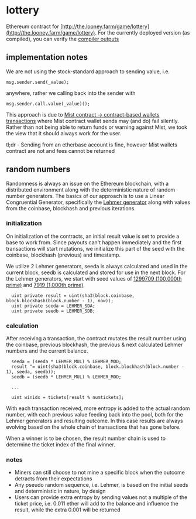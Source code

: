 # lottery

Ethereum contract for [http://the.looney.farm/game/lottery](http://the.looney.farm/game/lottery). For the currently deployed version (as compiled), you can verify the [compiler outputs](verify.md)


## implementation notes

We are not using the stock-standard approach to sending value, i.e.

```
msg.sender.send(_value);
```

anywhere, rather we calling back into the sender with

```
msg.sender.call.value(_value)();
```

This approach is due to [Mist contract -> contract-based wallets transactions](https://github.com/ethereum/mist/issues/135) where Mist contract wallet sends may (and do) fail silently. Rather than not being able to return funds or warning against Mist, we took the view that it should always work for the user.

tl;dr - Sending from an etherbase account is fine, however Mist wallets contract are not and fees cannot be returned


## random numbers

Randomness is always an issue on the Ethereum blockchain, with a distributed environment along with the deterministic nature of random number generators. The basics of our approach is to use a Linear Congruential Generator, specifically the [Lehmer generator](https://en.wikipedia.org/wiki/Lehmer_random_number_generator) along with values from the coinbase, blockhash and previous iterations.

### initialization

On initialization of the contracts, an initial result value is set to provide a base to work from. Since payouts can't happen immediately and the first transactions will start mutations, we initialize this part of the seed with the coinbase, blockhash (previous) and timestamp.

We utilize 2 Lehmer generators, seeda is always calculated and used in the current block, seedb is calculated and stored for use in the next block. For the Lehmer generators, we start with seed values of [1299709 (100,000th prime)](http://www.isprimenumber.com/prime/1299709) and [7919 (1,000th prime)](http://www.isprimenumber.com/prime/7919).

```
  uint private result = uint(sha3(block.coinbase, block.blockhash(block.number - 1), now));
  uint private seeda = LEHMER_SDA;
  uint private seedb = LEHMER_SDB;
```

### calculation

After receiving a transaction, the contract mutates the result number using the coinbase, previous blockhash, the previous & next calculated Lehmer numbers and the current balance.

```
  seeda = (seeda * LEHMER_MUL) % LEHMER_MOD;
  result ^= uint(sha3(block.coinbase, block.blockhash(block.number - 1), seeda, seedb));
  seedb = (seedb * LEHMER_MUL) % LEHMER_MOD;

  ...

  uint winidx = tickets[result % numtickets];
```

With each transaction received, more entropy is added to the actual random number, with each previous value feeding back into the pool, both for the Lehmer generators and resulting outcome. In this case results are always evolving based on the whole chain of transactions that has gone before.

When a winner is to be chosen, the result number chain is used to determine the ticket index of the final winner.

### notes

- Miners can still choose to not mine a specific block when the outcome detracts from their expectations
- Any pseudo random sequence, i.e. Lehmer, is based on the initial seeds and deterministic in nature, by design
- Users can provide extra entropy by sending values not a multiple of the ticket price, i.e. 0.011 ether will add to the balance and influence the result, while the extra 0.001 will be returned
